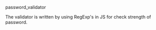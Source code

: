 password_validator

The validator is written by using RegExp's in JS for check strength of password.
